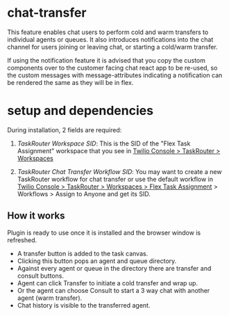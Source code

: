 # chat-transfer

This feature enables chat users to perform cold and warm transfers to individual agents or queues. It also introduces notifications into the chat channel for users joining or leaving chat, or starting a cold/warm transfer.

If using the notification feature it is advised that you copy the custom components over to the customer facing chat react app to be re-used, so the custom messages with message-attributes indicating a notification can be rendered the same as they will be in flex.

# setup and dependencies

During installation, 2 fields are required:

 1. *TaskRouter Workspace SID*: This is the SID of the "Flex Task Assignment" workspace that you see in [Twilio Console > TaskRouter > Workspaces](https://console.twilio.com/us1/develop/taskrouter/workspaces)

 2. *TaskRouter Chat Transfer Workflow SID*: You may want to create a new TaskRouter workflow for chat transfer or use the default workflow in [Twilio Console > TaskRouter > Workspaces > Flex Task Assignment](https://console.twilio.com/us1/develop/taskrouter/workspaces) > Workflows > Assign to Anyone and get its SID.

## How it works
Plugin is ready to use once it is installed and the browser window is refreshed.
- A transfer button is added to the task canvas.
- Clicking this button pops an agent and queue directory.
- Against every agent or queue in the directory there are transfer and consult buttons.
- Agent can click Transfer to initiate a cold transfer and wrap up.
- Or the agent can choose Consult to start a 3 way chat with another agent (warm transfer).
- Chat history is visible to the transferred agent.



